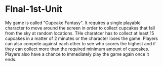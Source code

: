 # FInal-1st-Unit

My game is called "Cupcake Fantasy". It requires a single playable character to move around the screen in order to collect cupcakes that fall from the sky at random locations. THe charatcer has to collect at least 15 cupcakes in a matter of 2 minutes or the character loses the game. Players can also compete against each other to see who scores the highest and if they can collect more than the required minimum amount of cupcakes. Players also have a chance to immediately play the game again once it ends.
